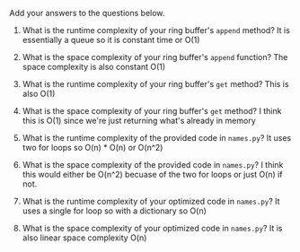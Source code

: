 Add your answers to the questions below.

1. What is the runtime complexity of your ring buffer's `append` method?
    It is essentially a queue so it is constant time or O(1)

2. What is the space complexity of your ring buffer's `append` function?
    The space complexity is also constant O(1) 

3. What is the runtime complexity of your ring buffer's `get` method?
    This is also O(1)

4. What is the space complexity of your ring buffer's `get` method?
    I think this is O(1) since we're just returning what's already in memory

5. What is the runtime complexity of the provided code in `names.py`?
    It uses two for loops so O(n) * O(n) or O(n^2)

6. What is the space complexity of the provided code in `names.py`?
    I think this would either be O(n^2) becuase of the two for loops or just O(n) if not.

7. What is the runtime complexity of your optimized code in `names.py`?
    It uses a single for loop so with a dictionary so O(n)
    
8. What is the space complexity of your optimized code in `names.py`?
    It is also linear space complexity O(n)